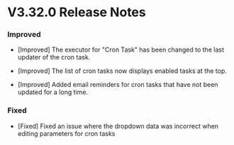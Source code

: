 # V3.32.0 Release Notes

### Improved

- [Improved] The executor for "Cron Task" has been changed to the last updater of the cron task.

- [Improved] The list of cron tasks now displays enabled tasks at the top.

- [Improved] Added email reminders for cron tasks that have not been updated for a long time.

### Fixed

- [Fixed] Fixed an issue where the dropdown data was incorrect when editing parameters for cron tasks